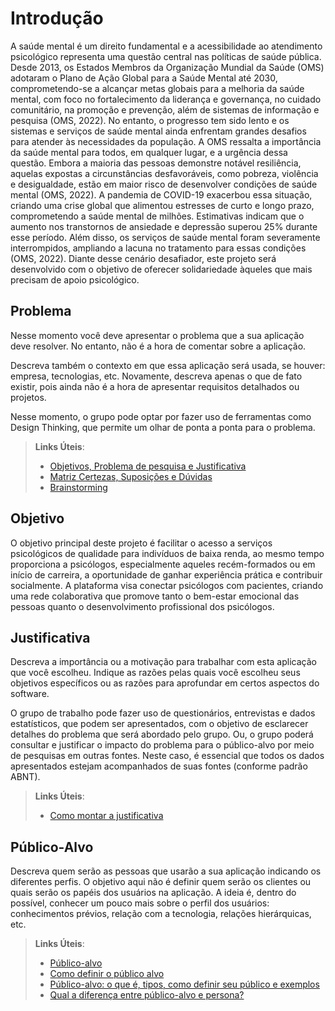# Introdução

A saúde mental é um direito fundamental e a acessibilidade ao atendimento psicológico representa uma questão 
central nas políticas de saúde pública. Desde 2013, os Estados Membros da Organização Mundial da Saúde (OMS) 
adotaram o Plano de Ação Global para a Saúde Mental até 2030, comprometendo-se a alcançar metas globais para 
a melhoria da saúde mental, com foco no fortalecimento da liderança e governança, no cuidado comunitário, na 
promoção e prevenção, além de sistemas de informação e pesquisa (OMS, 2022). No entanto, o progresso tem sido 
lento e os sistemas e serviços de saúde mental ainda enfrentam grandes desafios para atender às necessidades 
da população.
A OMS ressalta a importância da saúde mental para todos, em qualquer lugar, e a urgência dessa questão. Embora 
a maioria das pessoas demonstre notável resiliência, aquelas expostas a circunstâncias desfavoráveis, como 
pobreza, violência e desigualdade, estão em maior risco de desenvolver condições de saúde mental (OMS, 2022). 
A pandemia de COVID-19 exacerbou essa situação, criando uma crise global que alimentou estresses de curto e 
longo prazo, comprometendo a saúde mental de milhões. Estimativas indicam que o aumento nos transtornos de 
ansiedade e depressão superou 25% durante esse período. Além disso, os serviços de saúde mental foram severamente
interrompidos, ampliando a lacuna no tratamento para essas condições (OMS, 2022).
Diante desse cenário desafiador, este projeto será desenvolvido com o objetivo de oferecer solidariedade 
àqueles que mais precisam de apoio psicológico.

## Problema
Nesse momento você deve apresentar o problema que a sua aplicação deve  resolver. No entanto, não é a hora de comentar sobre a aplicação.

Descreva também o contexto em que essa aplicação será usada, se  houver: empresa, tecnologias, etc. Novamente, descreva apenas o que de  fato existir, pois ainda não é a hora de apresentar requisitos  detalhados ou projetos.

Nesse momento, o grupo pode optar por fazer uso  de ferramentas como Design Thinking, que permite um olhar de ponta a ponta para o problema.

> **Links Úteis**:
> - [Objetivos, Problema de pesquisa e Justificativa](https://medium.com/@versioparole/objetivos-problema-de-pesquisa-e-justificativa-c98c8233b9c3)
> - [Matriz Certezas, Suposições e Dúvidas](https://medium.com/educa%C3%A7%C3%A3o-fora-da-caixa/matriz-certezas-suposi%C3%A7%C3%B5es-e-d%C3%BAvidas-fa2263633655)
> - [Brainstorming](https://www.euax.com.br/2018/09/brainstorming/)

## Objetivo

O objetivo principal deste projeto é facilitar o acesso a serviços psicológicos de qualidade para indivíduos de baixa renda, ao mesmo tempo proporciona a psicólogos, especialmente aqueles recém-formados ou em início de carreira, a oportunidade de ganhar experiência prática e contribuir socialmente.
A plataforma visa conectar psicólogos com pacientes, criando uma rede colaborativa que promove tanto o bem-estar emocional das pessoas quanto o desenvolvimento profissional dos psicólogos.

## Justificativa

Descreva a importância ou a motivação para trabalhar com esta aplicação que você escolheu. Indique as razões pelas quais você escolheu seus objetivos específicos ou as razões para aprofundar em certos aspectos do software.

O grupo de trabalho pode fazer uso de questionários, entrevistas e dados estatísticos, que podem ser apresentados, com o objetivo de esclarecer detalhes do problema que será abordado pelo grupo. Ou, o grupo poderá consultar e justificar o impacto do problema para o público-alvo por meio de pesquisas em outras fontes. Neste caso, é essencial que todos os dados apresentados estejam acompanhados de suas fontes (conforme padrão ABNT).

> **Links Úteis**:
> - [Como montar a justificativa](https://guiadamonografia.com.br/como-montar-justificativa-do-tcc/)

## Público-Alvo

Descreva quem serão as pessoas que usarão a sua aplicação indicando os diferentes perfis. O objetivo aqui não é definir quem serão os clientes ou quais serão os papéis dos usuários na aplicação. A ideia é, dentro do possível, conhecer um pouco mais sobre o perfil dos usuários: conhecimentos prévios, relação com a tecnologia, relações hierárquicas, etc.

> **Links Úteis**:
> - [Público-alvo](https://blog.hotmart.com/pt-br/publico-alvo/)
> - [Como definir o público alvo](https://exame.com/pme/5-dicas-essenciais-para-definir-o-publico-alvo-do-seu-negocio/)
> - [Público-alvo: o que é, tipos, como definir seu público e exemplos](https://klickpages.com.br/blog/publico-alvo-o-que-e/)
> - [Qual a diferença entre público-alvo e persona?](https://rockcontent.com/blog/diferenca-publico-alvo-e-persona/)
